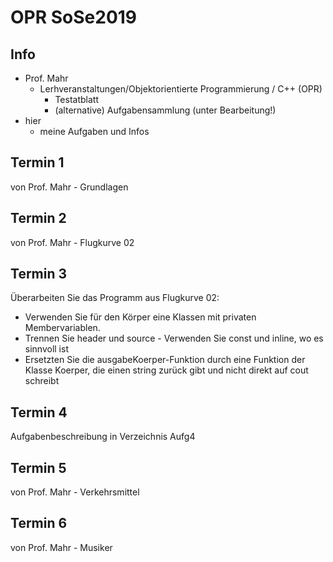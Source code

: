 # OPR SoSe2019

## Info
- Prof. Mahr
  - Lerhveranstaltungen/Objektorientierte Programmierung / C++ (OPR)
    - Testatblatt
    - (alternative) Aufgabensammlung (unter Bearbeitung!)
- hier
  - meine Aufgaben und Infos

## Termin 1
von Prof. Mahr - Grundlagen
## Termin 2
von Prof. Mahr - Flugkurve 02
## Termin 3
Überarbeiten Sie das Programm aus Flugkurve 02:
- Verwenden Sie für den Körper eine Klassen mit privaten Membervariablen.
- Trennen Sie header und source - Verwenden Sie const und inline, wo es sinnvoll ist
- Ersetzten Sie die ausgabeKoerper-Funktion durch eine Funktion der Klasse Koerper, die einen string zurück gibt und nicht direkt auf cout schreibt
## Termin 4
Aufgabenbeschreibung in Verzeichnis Aufg4
## Termin 5
von Prof. Mahr - Verkehrsmittel
## Termin 6
von Prof. Mahr - Musiker
